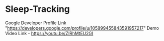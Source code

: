 # Sleep-Tracking

Google Developer Profile Link "https://developers.google.com/profile/u/105899455843591957217"
Demo Video Link               - https://youtu.be/ZIRhMtEU2GI

